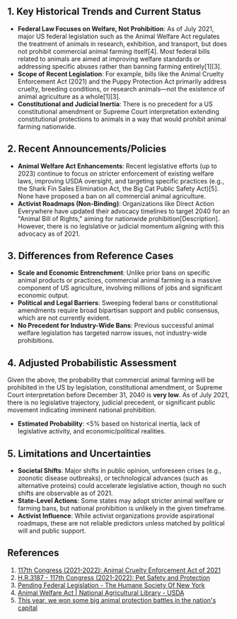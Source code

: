 ## 1. Key Historical Trends and Current Status

- **Federal Law Focuses on Welfare, Not Prohibition**: As of July 2021, major US federal legislation such as the Animal Welfare Act regulates the treatment of animals in research, exhibition, and transport, but does not prohibit commercial animal farming itself[4]. Most federal bills related to animals are aimed at improving welfare standards or addressing specific abuses rather than banning farming entirely[1][3].
- **Scope of Recent Legislation**: For example, bills like the Animal Cruelty Enforcement Act (2021) and the Puppy Protection Act primarily address cruelty, breeding conditions, or research animals—not the existence of animal agriculture as a whole[1][3].
- **Constitutional and Judicial Inertia**: There is no precedent for a US constitutional amendment or Supreme Court interpretation extending constitutional protections to animals in a way that would prohibit animal farming nationwide.

## 2. Recent Announcements/Policies

- **Animal Welfare Act Enhancements**: Recent legislative efforts (up to 2023) continue to focus on stricter enforcement of existing welfare laws, improving USDA oversight, and targeting specific practices (e.g., the Shark Fin Sales Elimination Act, the Big Cat Public Safety Act)[5]. None have proposed a ban on all commercial animal agriculture.
- **Activist Roadmaps (Non-Binding)**: Organizations like Direct Action Everywhere have updated their advocacy timelines to target 2040 for an "Animal Bill of Rights," aiming for nationwide prohibition[Description]. However, there is no legislative or judicial momentum aligning with this advocacy as of 2021.

## 3. Differences from Reference Cases

- **Scale and Economic Entrenchment**: Unlike prior bans on specific animal products or practices, commercial animal farming is a massive component of US agriculture, involving millions of jobs and significant economic output.
- **Political and Legal Barriers**: Sweeping federal bans or constitutional amendments require broad bipartisan support and public consensus, which are not currently evident.
- **No Precedent for Industry-Wide Bans**: Previous successful animal welfare legislation has targeted narrow issues, not industry-wide prohibitions.

## 4. Adjusted Probabilistic Assessment

Given the above, the probability that commercial animal farming will be prohibited in the US by legislation, constitutional amendment, or Supreme Court interpretation before December 31, 2040 is **very low**. As of July 2021, there is no legislative trajectory, judicial precedent, or significant public movement indicating imminent national prohibition.

- **Estimated Probability**: <5% based on historical inertia, lack of legislative activity, and economic/political realities.

## 5. Limitations and Uncertainties

- **Societal Shifts**: Major shifts in public opinion, unforeseen crises (e.g., zoonotic disease outbreaks), or technological advances (such as alternative proteins) could accelerate legislative action, though no such shifts are observable as of 2021.
- **State-Level Actions**: Some states may adopt stricter animal welfare or farming bans, but national prohibition is unlikely in the given timeframe.
- **Activist Influence**: While activist organizations provide aspirational roadmaps, these are not reliable predictors unless matched by political will and public support.

## References

1. [117th Congress (2021-2022): Animal Cruelty Enforcement Act of 2021](https://www.congress.gov/bill/117th-congress/house-bill/1016/text)
2. [H.R.3187 - 117th Congress (2021-2022): Pet Safety and Protection](https://www.congress.gov/bill/117th-congress/house-bill/3187/text)
3. [Pending Federal Legislation - The Humane Society Of New York](https://www.humanesocietyny.org/humane-issues/pending-federal-legislation.php)
4. [Animal Welfare Act | National Agricultural Library - USDA](https://www.nal.usda.gov/animal-health-and-welfare/animal-welfare-act)
5. [This year, we won some big animal protection battles in the nation's capital](https://www.humaneworld.org/en/blog/year-we-won-some-big-animal-protection-battles-nations-capital)